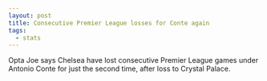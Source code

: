 ```yaml
---  
layout: post
title: Consecutive Premier League losses for Conte again
tags:
  - stats
---
```


Opta Joe says Chelsea have lost consecutive Premier League games under Antonio Conte for just the second time, after loss to Crystal Palace.
